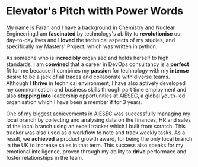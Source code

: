 # Elevator's Pitch witth Power Words

My name is Farah and I have a background in Chemistry and Nuclear Engineering.I am __fascinated__ by technology's ability to __revolutionise__ our day-to-day lives and I  __loved__ the technical aspects of my studies, and specifically my Masters' Project, which was written in python. 

As someone who is __incredibly__ organised and holds herself to high standards, I am __convined__ that a career in DevOps consultancy is a __perfect__ fit for me because it combines my __passion__ for technology with my __intense__ desire to be a jack of all trades and collaborate with diverse teams. Although I __thrive__ in technical environment, I have also actively developed my communication and business skills through part time employment and also __stepping into__ leadership opportunities at AIESEC, a global youth-led organisation which I have been a member if for 3 years. 

One of my biggest achievements in AIESEC was successfully managing my local branch by collecting and analysing data on the finances, HR and sales of the local branch using an excell tracker which I built from scratch. This tracker was also used as a workflow to note and track weekly tasks. As a result, we __achieved__ a product growth award, for being the only local branch in the UK to increase sales in that term. This success also speaks for my emotional intelligence, proven through my ability to __drive__ performace and foster relationships in the team. 